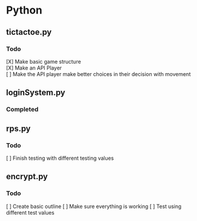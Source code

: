 # Python

## tictactoe.py

### Todo

[X] Make basic game structure<br />
[X] Make an API Player<br />
[ ] Make the API player make better choices in their decision with movement

## loginSystem.py

### Completed

## rps.py

### Todo

[ ] Finish testing with different testing values

## encrypt.py

### Todo

[ ] Create basic outline
[ ] Make sure everything is working
[ ] Test using different test values